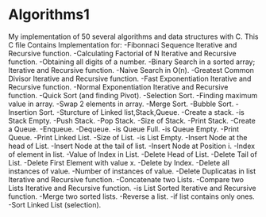 # Algorithms1

My implementation of 50 several algorithms and data structures with C.
This C file Contains Implementation for:
-Fibonnaci Sequence  Iterative and Recursive function.
-Calculating Factorial of N Iterative and Recursive function.
-Obtaining all digits of a number.
-Binary Search in a sorted array; Iterative and Recursive function.
-Naive Search in O(n).
-Greatest Common Divisor Iterative and Recursive function.
-Fast Exponentiation Iterative and Recursive function.
-Normal Exponentiation Iterative and Recursive function.
-Quick Sort (and finding Pivot).
-Selection Sort.
-Finding maximum value in array.
-Swap 2 elements in array.
-Merge Sort.
-Bubble Sort.
-Insertion Sort.
-Sturcture of Linked list,Stack,Queue.
-Create a stack.
-is Stack Empty.
-Push Stack.
-Pop Stack.
-Size of Stack.
-Print Stack.
-Create a Queue.
-Enqueue.
-Dequeue.
-is Queue Full.
-is Queue Empty.
-Print Queue.
-Print Linked List.
-Size of List.
-is List Empty.
-Insert Node at the head of List.
-Insert Node at the tail of list.
-Insert Node at Position i.
-Index of element in list.
-Value of Index in List.
-Delete Head of List.
-Delete Tail of List.
-Delete First Element with value x.
-Delete by Index.
-Delete all instances of value.
-Number of instances of value.
-Delete Duplicatas in list Iterative and Recursive function.
-Concatenate two Lists.
-Compare two Lists Iterative and Recursive function.
-is List Sorted Iterative and Recursive function.
-Merge two sorted lists.
-Reverse a list.
-if list contains only ones.
-Sort Linked List (selection).
